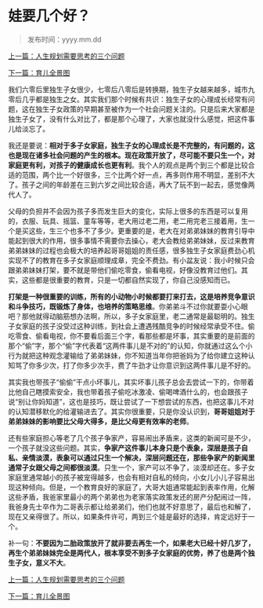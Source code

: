 # 娃要几个好？

> 发布时间：yyyy.mm.dd 

[上一篇：⼈⽣规划需要思考的三个问题](/work/article57)

[下一篇：育儿全景图](/education/article2)

我们六零后里独生子女很少，七零后八零后是转换期，独生子女越来越多，城市九零后几乎都是独生之女。其实我们那个时候有共识：独生子女的心理成长经常有问题，这在独生子女政策的早期甚至被作为一个社会问题关注的。只是后来大家都是独生子女了，没有什么对比了，都是那个心理了，大家也就没什么感觉，把这件事儿给淡忘了。



我还是要说：**相对于多子女家庭，独生子女的心理成长是不完整的，有问题的，这也是现在诸多社会问题的产生的根本。现在政策开放了，尽可能不要只生一个，对家庭更有利，对孩子的健康成长也更有利**。我个人的观点是两个到三个都是比较合适的范围，两个比一个好很多，三个比两个好一点，再多则作用不明显，差别不大了。孩子之间的年龄差在三到六岁之间比较合适，再大了玩不到一起去，感觉像两代人了。



父母的负担并不会因为孩子多而发生巨大的变化，实际上很多的东西是可以复用的，衣服、玩具、摇篮、童车等等，老大用过老二用，老二用完老三接着用，生一个是买这些，生三个也多不了多少。更重要的是，老大在对弟弟妹妹的教育引导中能起到很大的作用，很多事情不需要你去操心，老大会教给弟弟妹妹，反过来教育弟弟妹妹的过程也会极大的培养起哥哥姐姐的责任感，很多独生子女家庭费劲心机实现不了的教育在多子女家庭顺理成章，完全不费劲。有小盆友说：我小时候只会跟弟弟妹妹打架，要不就是带他们偷吃零食，偷看电视，好像没教育过他们。其实，这些都是很重要的教育，只是一切都自然实现了，你自己没感知而已。



**打架是一种很重要的训练，所有的小动物小时候都要打来打去，这是培养竞争意识和斗争技巧，既锻炼了身体，也培养的策略思维**。你弟弟斗不过你就要耍小心眼吧？那他就得动脑筋想办法啊，所以，多子女家庭里，老二通常是最聪明的。独生子女家庭的孩子没受过这种训练，到社会上遭遇残酷竞争的时候经常承受不住。偷吃零食、偷看电视，你不要看后面三个字，看那些都是坏事，其实重要的是前面的那个“偷”字，那个“偷”字代表着“这两件事儿是不对的”的认知，你就通过这么个小行为就把这种观念灌输给了弟弟妹妹，你不知道当年你把爸妈为了给你建立这种认知骂了你多少次，打了你多少次手，费了牛劲才让你意识到这两件事儿是不好的。



其实我也带孩子“偷偷”干点小坏事儿，其实坏事儿孩子总会去尝试一下的，你带着比他自己瞎摸索安全，我也带着孩子偷吃冰激凌、偷喝啤酒什么的，也会跟孩子说“别让你妈知道”，这也是技巧，既让尝试了一下想尝试的东西，也把这事儿不对的认知潜移默化的给灌输进去了。其实你很重要，只是你没认识到，**哥哥姐姐对于弟弟妹妹的影响要比父母大得多，是比父母更有效率的老师**。



还有些家庭担心等老了几个孩子争家产，容易闹出矛盾来，这类的新闻可是不少，一个孩子就没这些问题。其实，**争家产这件事儿本身只是个表象，深层是孩子自私、亲情淡漠，表象可以通过只生一个解决，深层问题还在，那些争家产的新闻里通常子女跟父母之间都很淡漠**。只生一个，家产可以不争了，淡漠却还在。多子女家庭里通常越小的孩子被宠得越多，也会有相对自私的倾向，小女儿小儿子容易出现这种倾向。但是，一个教育良好的家庭了，大哥大姐通常能起到表率作用，化解这些矛盾，我爸家里最小的两个弟弟也为老家落实政策发还的房产分配闹过一阵，我爸身先士卒作为二哥表示都让给弟弟们，他们也就不好意思了，最后也和解了，现在又亲得很了。所以，如果条件许可，两到三个娃是最好的选择，肯定远好于一个。



补一句：**不要因为二胎政策放开了就非要去再生一个，如果老大已经十好几岁了，再生个弟弟妹妹完全是两代人，根本享受不到多子女家庭的优势，养了也是两个独生子女，意义不大**。



[上一篇：⼈⽣规划需要思考的三个问题](/职场篇/article57)

[下一篇：育儿全景图](/education/article2)
